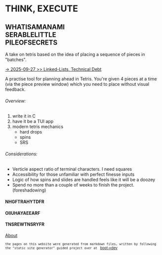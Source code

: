 # THINK, EXECUTE

## WHATISAMANAMI<br>SERABLELITTLE<br>PILEOFSECRETS 

A take on tetris based on the idea of placing a sequence of pieces in "batches". 

[ -> 2025-09-27 >> Linked-Lists, Technical Debt](/blog/2025-09-27)

A practise tool for planning ahead in Tetris.
You're given 4 pieces at a time (via the piece preview window)
which you need to place without visual feedback.

###### Overview:

1. write it in C
2. have it be a TUI app
3. modern tetris mechanics<ul><li>hard drops</li><li>spins</li><li>SRS</li></ul>

###### Considerations:

- Verticle aspect ratio of terminal characters. I need squares
- Accessibility for those unfamiliar with perfect finesse inputs
- Logic of how spins and slides are handled feels like it will be a doozey
- Spend no more than a couple of weeks to finish the project. (foreshadowing)


#### NHGFTRAHYTDFR

#### OIIUHAYAEEARF

#### TNSREWTNSRYFR

[About](/about)

<sub>`the pages on this website were generated from markdown files, written by following the "static site generator" guided project over at ` [boot->dev](https://www.boot.dev)</sub>
